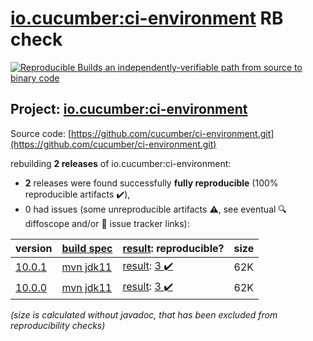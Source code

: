 [io.cucumber:ci-environment](https://central.sonatype.com/artifact/io.cucumber/ci-environment/versions) RB check
=======

[![Reproducible Builds](https://reproducible-builds.org/images/logos/rb.svg) an independently-verifiable path from source to binary code](https://reproducible-builds.org/)

## Project: [io.cucumber:ci-environment](https://central.sonatype.com/artifact/io.cucumber/ci-environment/versions)

Source code: [https://github.com/cucumber/ci-environment.git](https://github.com/cucumber/ci-environment.git)

rebuilding **2 releases** of io.cucumber:ci-environment:
- **2** releases were found successfully **fully reproducible** (100% reproducible artifacts :heavy_check_mark:),
- 0 had issues (some unreproducible artifacts :warning:, see eventual :mag: diffoscope and/or :memo: issue tracker links):

| version | [build spec](/BUILDSPEC.md) | [result](https://reproducible-builds.org/docs/jvm/): reproducible? | size |
| -- | --------- | ------ | -- |
| [10.0.1](https://central.sonatype.com/artifact/io.cucumber/ci-environment/10.0.1/pom) | [mvn jdk11](ci-environment-10.0.1.buildspec) | [result](ci-environment-10.0.1.buildinfo): [3 :heavy_check_mark: ](ci-environment-10.0.1.buildcompare) | 62K |
| [10.0.0](https://central.sonatype.com/artifact/io.cucumber/ci-environment/10.0.0/pom) | [mvn jdk11](ci-environment-10.0.0.buildspec) | [result](ci-environment-10.0.0.buildinfo): [3 :heavy_check_mark: ](ci-environment-10.0.0.buildcompare) | 62K |

<i>(size is calculated without javadoc, that has been excluded from reproducibility checks)</i>
